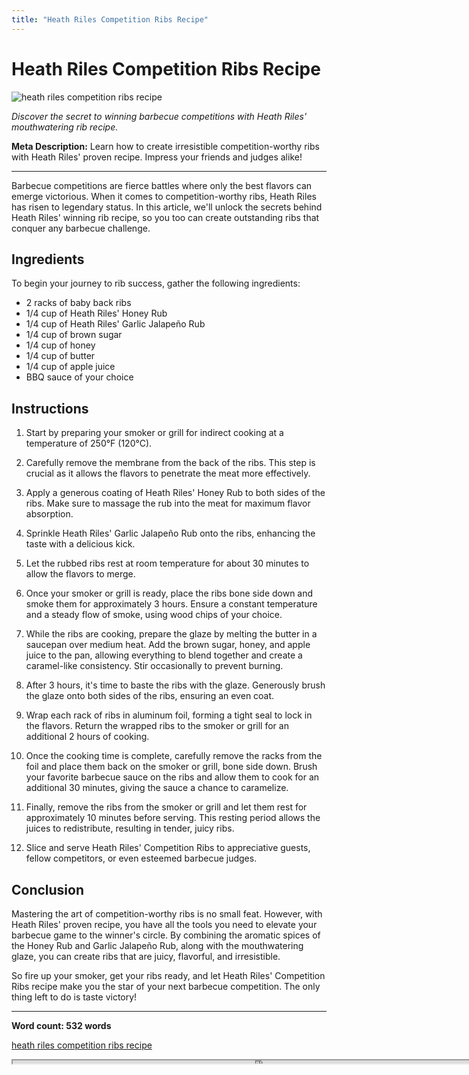 ```yaml
---
title: "Heath Riles Competition Ribs Recipe"
---
```

# Heath Riles Competition Ribs Recipe


![heath riles competition ribs recipe](https://images.unsplash.com/photo-1589556264800-08ae9e129a8c?ixid=M3w0ODkxMTF8MHwxfHNlYXJjaHwxfHxoZWF0aCUyMHJpbGVzJTIwY29tcGV0aXRpb24lMjByaWJzJTIwcmVjaXBlfGVufDB8fHx8MTY5MjgwNDQ4MXww&ixlib=rb-4.0.3&w=512&fit=max)

*Discover the secret to winning barbecue competitions with Heath Riles' mouthwatering rib recipe.*

**Meta Description:** Learn how to create irresistible competition-worthy ribs with Heath Riles' proven recipe. Impress your friends and judges alike!

---

Barbecue competitions are fierce battles where only the best flavors can emerge victorious. When it comes to competition-worthy ribs, Heath Riles has risen to legendary status. In this article, we'll unlock the secrets behind Heath Riles' winning rib recipe, so you too can create outstanding ribs that conquer any barbecue challenge.

## Ingredients

To begin your journey to rib success, gather the following ingredients:

- 2 racks of baby back ribs
- 1/4 cup of Heath Riles' Honey Rub
- 1/4 cup of Heath Riles' Garlic Jalapeño Rub
- 1/4 cup of brown sugar
- 1/4 cup of honey
- 1/4 cup of butter
- 1/4 cup of apple juice
- BBQ sauce of your choice

## Instructions

1. Start by preparing your smoker or grill for indirect cooking at a temperature of 250°F (120°C).

2. Carefully remove the membrane from the back of the ribs. This step is crucial as it allows the flavors to penetrate the meat more effectively.

3. Apply a generous coating of Heath Riles' Honey Rub to both sides of the ribs. Make sure to massage the rub into the meat for maximum flavor absorption.

4. Sprinkle Heath Riles' Garlic Jalapeño Rub onto the ribs, enhancing the taste with a delicious kick.

5. Let the rubbed ribs rest at room temperature for about 30 minutes to allow the flavors to merge.

6. Once your smoker or grill is ready, place the ribs bone side down and smoke them for approximately 3 hours. Ensure a constant temperature and a steady flow of smoke, using wood chips of your choice.

7. While the ribs are cooking, prepare the glaze by melting the butter in a saucepan over medium heat. Add the brown sugar, honey, and apple juice to the pan, allowing everything to blend together and create a caramel-like consistency. Stir occasionally to prevent burning.

8. After 3 hours, it's time to baste the ribs with the glaze. Generously brush the glaze onto both sides of the ribs, ensuring an even coat.

9. Wrap each rack of ribs in aluminum foil, forming a tight seal to lock in the flavors. Return the wrapped ribs to the smoker or grill for an additional 2 hours of cooking.

10. Once the cooking time is complete, carefully remove the racks from the foil and place them back on the smoker or grill, bone side down. Brush your favorite barbecue sauce on the ribs and allow them to cook for an additional 30 minutes, giving the sauce a chance to caramelize.

11. Finally, remove the ribs from the smoker or grill and let them rest for approximately 10 minutes before serving. This resting period allows the juices to redistribute, resulting in tender, juicy ribs.

12. Slice and serve Heath Riles' Competition Ribs to appreciative guests, fellow competitors, or even esteemed barbecue judges.

## Conclusion

Mastering the art of competition-worthy ribs is no small feat. However, with Heath Riles' proven recipe, you have all the tools you need to elevate your barbecue game to the winner's circle. By combining the aromatic spices of the Honey Rub and Garlic Jalapeño Rub, along with the mouthwatering glaze, you can create ribs that are juicy, flavorful, and irresistible.

So fire up your smoker, get your ribs ready, and let Heath Riles' Competition Ribs recipe make you the star of your next barbecue competition. The only thing left to do is taste victory!

---
**Word count: 532 words**

[heath riles competition ribs recipe](https://foxheightspubandgrill.com/post/heath-riles-competition-ribs-recipe)

<iframe src='https://foxheightspubandgrill.com/post/heath-riles-competition-ribs-recipe' width='800' height='5'></iframe>